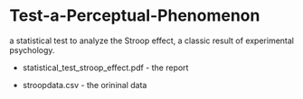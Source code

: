 # Test-a-Perceptual-Phenomenon

a statistical test to analyze the Stroop effect, a classic result of experimental psychology.

* statistical_test_stroop_effect.pdf - the report

* stroopdata.csv - the orininal data
